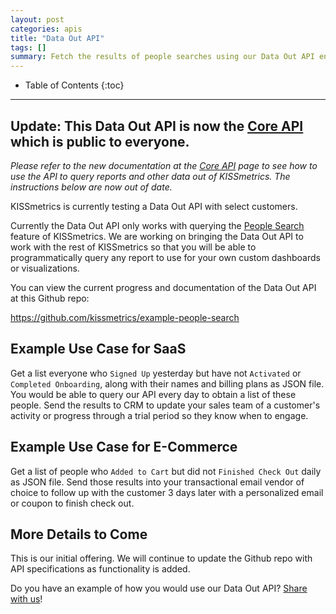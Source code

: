 ```yaml
---
layout: post
categories: apis
title: "Data Out API"
tags: []
summary: Fetch the results of people searches using our Data Out API endpoint.
---
```

* Table of Contents
{:toc}
* * *

## Update: This Data Out API is now the [Core API][Core-API] which is public to everyone.

*Please refer to the new documentation at the [Core API][Core-API] page to see how to use the API to query reports and other data out of KISSmetrics. The instructions below are now out of date.*

KISSmetrics is currently testing a Data Out API with select customers.

Currently the Data Out API only works with querying the [People Search][people-search] feature of KISSmetrics. We are working on bringing the Data Out API to work with the rest of KISSmetrics so that you will be able to programmatically query any report to use for your own custom dashboards or visualizations.

You can view the current progress and documentation of the Data Out API at this Github repo:

<https://github.com/kissmetrics/example-people-search>


## Example Use Case for SaaS

Get a list everyone who `Signed Up` yesterday but have not `Activated` or `Completed Onboarding`, along with their names and billing plans as JSON file. You would be able to query our API every day to obtain a list of these people. Send the results to CRM to update your sales team of a customer's activity or progress through a trial period so they know when to engage.

## Example Use Case for E-Commerce

Get a list of people who `Added to Cart` but did not `Finished Check Out` daily as JSON file. Send those results into your transactional email vendor of choice to follow up with the customer 3 days later with a personalized email or coupon to finish check out.

## More Details to Come

This is our initial offering. We will continue to update the Github repo with API specifications as functionality is added.

Do you have an example of how you would use our Data Out API? [Share with us][feedback]!


[people-search]: /tools/people-search
[feedback]: mailto:feedback@kissmetrics.com
[Core-API]: http://support.kissmetrics.com/apis/core-api.html
